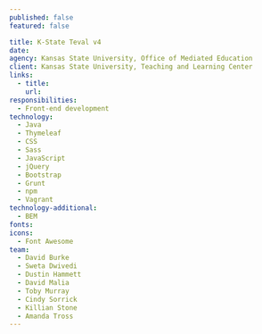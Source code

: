 ```yaml
---
published: false
featured: false

title: K-State Teval v4
date:
agency: Kansas State University, Office of Mediated Education
client: Kansas State University, Teaching and Learning Center
links:
  - title:
    url:
responsibilities:
  - Front-end development
technology:
  - Java
  - Thymeleaf
  - CSS
  - Sass
  - JavaScript
  - jQuery
  - Bootstrap
  - Grunt
  - npm
  - Vagrant
technology-additional:
  - BEM
fonts:
icons:
  - Font Awesome
team:
  - David Burke
  - Sweta Dwivedi
  - Dustin Hammett
  - David Malia
  - Toby Murray
  - Cindy Sorrick
  - Killian Stone
  - Amanda Tross
---
```

